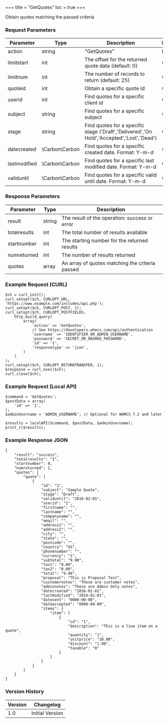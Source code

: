 +++
title = "GetQuotes"
toc = true
+++

Obtain quotes matching the passed criteria

### Request Parameters

| Parameter | Type | Description | Required |
| --------- | ---- | ----------- | -------- |
| action | string | "GetQuotes" | Required |
| limitstart | int | The offset for the returned quote data (default: 0) | Optional |
| limitnum | int | The number of records to return (default: 25) | Optional |
| quoteid | int | Obtain a specific quote id | Optional |
| userid | int | Find quotes for a specific client id | Optional |
| subject | string | Find quotes for a specific subject | Optional |
| stage | string | Find quotes for a specific stage ('Draft','Delivered','On Hold','Accepted','Lost','Dead') | Optional |
| datecreated | \Carbon\Carbon | Find quotes for a specific created date. Format: Y-m-d | Optional |
| lastmodified | \Carbon\Carbon | Find quotes for a specific last modified date. Format: Y-m-d | Optional |
| validuntil | \Carbon\Carbon | Find quotes for a specific valid until date. Format: Y-m-d | Optional |

### Response Parameters

| Parameter | Type | Description |
| --------- | ---- | ----------- |
| result | string | The result of the operation: success or error |
| totalresults | int | The total number of results available |
| startnumber | int | The starting number for the returned results |
| numreturned | int | The number of results returned |
| quotes | array | An array of quotes matching the criteria passed |


### Example Request (CURL)

```
$ch = curl_init();
curl_setopt($ch, CURLOPT_URL, 'https://www.example.com/includes/api.php');
curl_setopt($ch, CURLOPT_POST, 1);
curl_setopt($ch, CURLOPT_POSTFIELDS,
    http_build_query(
        array(
            'action' => 'GetQuotes',
            // See https://developers.whmcs.com/api/authentication
            'username' => 'IDENTIFIER_OR_ADMIN_USERNAME',
            'password' => 'SECRET_OR_HASHED_PASSWORD',
            'id' => '1',
            'responsetype' => 'json',
        )
    )
);
curl_setopt($ch, CURLOPT_RETURNTRANSFER, 1);
$response = curl_exec($ch);
curl_close($ch);
```


### Example Request (Local API)

```
$command = 'GetQuotes';
$postData = array(
    'id' => '1',
);
$adminUsername = 'ADMIN_USERNAME'; // Optional for WHMCS 7.2 and later

$results = localAPI($command, $postData, $adminUsername);
print_r($results);
```


### Example Response JSON

```
{
    "result": "success",
    "totalresults": "1",
    "startnumber": 0,
    "numreturned": 1,
    "quotes": {
        "quote": [
            {
                "id": "1",
                "subject": "Sample Quote",
                "stage": "Draft",
                "validuntil": "2016-02-01",
                "userid": "1",
                "firstname": "",
                "lastname": "",
                "companyname": "",
                "email": "",
                "address1": "",
                "address2": "",
                "city": "",
                "state": "",
                "postcode": "",
                "country": "US",
                "phonenumber": "",
                "currency": "1",
                "subtotal": "9.90",
                "tax1": "0.00",
                "tax2": "0.00",
                "total": "9.90",
                "proposal": "This is Proposal Test",
                "customernotes": "These are customer notes",
                "adminnotes": "These are Admin Only notes",
                "datecreated": "2016-01-01",
                "lastmodified": "2016-01-01",
                "datesent": "0000-00-00",
                "dateaccepted": "0000-00-00",
                "items": {
                    "item": [
                        {
                            "id": "1",
                            "description": "This is a line item on a quote",
                            "quantity": "1",
                            "unitprice": "10.00",
                            "discount": "1.00",
                            "taxable": "0"
                        }
                    ]
                }
            }
        ]
    }
}
```


### Version History

| Version | Changelog |
| ------- | --------- |
| 1.0 | Initial Version |
